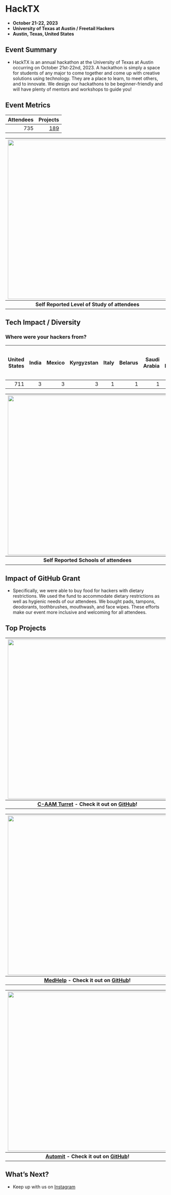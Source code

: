 # HackTX
 - **October 21-22, 2023** 
 - **University of Texas at Austin / Freetail Hackers**
 - **Austin, Texas, United States**  

## Event Summary

- HackTX is an annual hackathon at the University of Texas at Austin occurring on October 21st-22nd, 2023. A hackathon is simply a space for students of any major to come together and come up with creative solutions using technology. They are a place to learn, to meet others, and to innovate. We design our hackathons to be beginner-friendly and will have plenty of mentors and workshops to guide you!

## Event Metrics  

| Attendees | Projects|
|---------------:|------------:|
|735|[189](https://hacktx-2023.devpost.com/project-gallery)| 

| <img src="https://github.com/MLH/GitHub-Education-Hackathon-Grant-Fund-2023/blob/main/Hackathons_2023/images/HackTX_Level_of_Study.png" width="500" height="auto"> |
|:--:|
| <b> Self Reported Level of Study of attendees </b>|

## Tech Impact / Diversity 

### Where were your hackers from?
| United States | India | Mexico | Kyrgyzstan | Italy | Belarus | Saudi Arabia | Viet Nam | Bangladesh | United States Minor Outlying Islands |
|---------------:|--------------:|------------:|---------:|------------:|---------:|------------:|---------:|------------:|---------:|
|711|3|3|3|1|1|1|1|1|2|

| <img src="https://github.com/MLH/GitHub-Education-Hackathon-Grant-Fund-2023/blob/main/Hackathons_2023/images/HackTX_School_of_Attendees.png" width="500" height="auto"> |
|:--:|
| <b> Self Reported Schools of attendees </b>|

## Impact of GitHub Grant
- Specifically, we were able to buy food for hackers with dietary restrictions. We used the fund to accommodate dietary restrictions as well as hygienic needs of our attendees. We bought pads, tampons, deodorants, toothbrushes, mouthwash, and face wipes. These efforts make our event more inclusive and welcoming for all attendees.

## Top Projects

| <img src="https://d112y698adiu2z.cloudfront.net/photos/production/software_photos/002/633/709/datas/gallery.jpg" width="500" height="auto"> |
|:--:|
| <b> [C-AAM Turret](https://devpost.com/software/c-aam-turret) - Check it out on [GitHub](https://github.com/ReedGraff/C-AAM)! </b>|

| <img src="https://d112y698adiu2z.cloudfront.net/photos/production/software_photos/002/635/610/datas/gallery.jpg" width="500" height="auto"> |
|:--:|
| <b> [MedHelp](https://devpost.com/software/medhelp-2aqw4x) - Check it out on [GitHub](https://github.com/vishalkantharaju/HouseScout.git)! </b>|

| <img src="https://d112y698adiu2z.cloudfront.net/photos/production/software_photos/002/632/489/datas/gallery.jpg" width="500" height="auto"> |
|:--:|
| <b> [Automit](https://devpost.com/software/automit) - Check it out on [GitHub](https://github.com/AlexJH221/automit)! </b>|


## What’s Next?
- Keep up with us on [Instagram](https://www.instagram.com/freetailhackers) 
